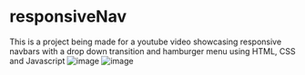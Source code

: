 # responsiveNav

This is a project being made for a youtube video showcasing responsive navbars with a drop down transition and hamburger menu using HTML, CSS and Javascript
![image](https://github.com/dannythompson901/responsiveNav/assets/39189903/240b4d2a-1fda-4699-ab86-0def16cec62d)
![image](https://github.com/dannythompson901/responsiveNav/assets/39189903/16174b21-098c-49f9-8c86-dc8b609d2ceb)
